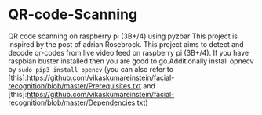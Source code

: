 # QR-code-Scanning
QR code scanning on raspberry pi (3B+/4) using pyzbar
This project is inspired by the post of adrian Rosebrock.
This project aims to detect and decode qr-codes from live video feed on raspberry pi (3B+/4).
 If you have raspbian buster installed then you are good to go.Additionally install opnecv by `sudo pip3 install opencv` (you can also refer to [this]:https://github.com/vikaskumareinstein/facial-recognition/blob/master/Prerequisites.txt and [this]:https://github.com/vikaskumareinstein/facial-recognition/blob/master/Dependencies.txt)
